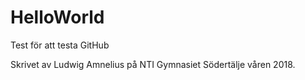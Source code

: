 # HelloWorld
Test för att testa GitHub

Skrivet av Ludwig  Amnelius på NTI Gymnasiet Södertälje våren 2018.
